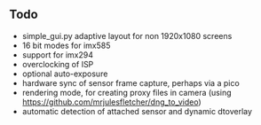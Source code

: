 ## Todo

- simple_gui.py adaptive layout for non 1920x1080 screens
- 16 bit modes for imx585
- support for imx294
- overclocking of ISP
- optional auto-exposure
- hardware sync of sensor frame capture, perhaps via a pico
- rendering mode, for creating proxy files in camera (using https://github.com/mrjulesfletcher/dng_to_video)
- automatic detection of attached sensor and dynamic dtoverlay

